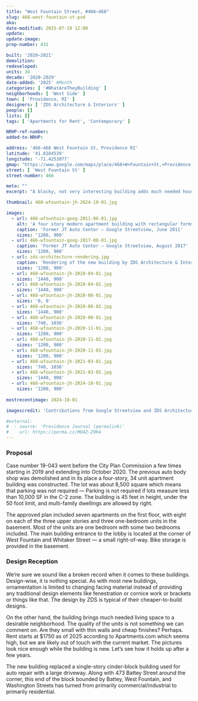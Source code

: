 ```yaml
---
title: "West Fountain Street, #466–468"
slug: 468-west-fountain-st-pvd
aka:
date-modified: 2025-07-19 12:00
update:
update-image:
prop-number: 431

built: '2020–2021'
demolition:
redeveloped:
units: 34
decade: '2020-2029'
date-added: '2025' #Month
categories: [ '#WhatAreTheyBuilding' ]
neighborhoods: [ 'West Side' ]
town: [ 'Providence, RI' ]
designers: [ 'ZDS Architecture & Interiors' ]
people: []
lists: []
tags: [ 'Apartments for Rent', 'Contemporary' ]

NRHP-ref-number:
added-to-NRHP:

address: '466-468 West Fountain St, Providence RI'
latitude: '41.8184539'
longitude: '-71.4253077'
gmap: "https://www.google.com/maps/place/468+W+Fountain+St,+Providence,+RI+02903/@41.8184539,-71.4253077,17z/data=!4m6!3m5!1s0x89e445746af62467:0x497f5a46d611fc25!8m2!3d41.8184539!4d-71.4253077!16s%2Fg%2F11bw3zhgbq?entry=ttu&g_ep=EgoyMDI1MDcxMy4wIKXMDSoASAFQAw%3D%3D"
street: [ 'West Fountain St' ]
street-number: 466

meta: ""
excerpt: "A blocky, not very interesting building adds much needed housing to an already dense neighborhood"

thumbnail: 468-wfountain-jh-2024-10-01.jpg

images:
  - url: 466-wfountain-goog-2011-06-01.jpg
    alt: 'A four story modern apartment building with rectangular forms, including rectangular windows and a glass-enclosed entrance lobby on the first floor. Three different colors separate the blocky building into different forms — a dark blue, a near white, and a gray.'
    caption: 'Former JT Auto Center — Google Streetview, June 2011'
    sizes: '1200, 900'
  - url: 466-wfountain-goog-2017-08-01.jpg
    caption: 'Former JT Auto Center — Google Streetview, August 2017'
    sizes: '1200, 900'
  - url: zds-architecture-rendering.jpg
    caption: 'Rendering of the new building by ZDS Architecture & Interiors'
    sizes: '1200, 900'
  - url: 468-wfountain-jh-2020-04-01.jpg
    sizes: '1440, 900'
  - url: 468-wfountain-jh-2020-04-02.jpg
    sizes: '1440, 900'
  - url: 468-wfountain-jh-2020-06-01.jpg
    sizes: '0, 0'
  - url: 468-wfountain-jh-2020-06-02.jpg
    sizes: '1440, 900'
  - url: 468-wfountain-jh-2020-08-01.jpg
    sizes: '740, 1036'
  - url: 468-wfountain-jh-2020-11-01.jpg
    sizes: '1200, 900'
  - url: 468-wfountain-jh-2020-11-02.jpg
    sizes: '1200, 900'
  - url: 468-wfountain-jh-2020-11-03.jpg
    sizes: '1200, 900'
  - url: 468-wfountain-jh-2021-03-01.jpg
    sizes: '740, 1036'
  - url: 468-wfountain-jh-2021-03-02.jpg
    sizes: '1440, 900'
  - url: 468-wfountain-jh-2024-10-01.jpg
    sizes: '1200, 900'
  
mostrecentimage: 2024-10-01

imagescredit: 'Contributions from Google Streetview and ZDS Architecture & Interiors'

#external:
#  - source: 'Providence Journal (permalink)'
#    url: https://perma.cc/MQ4Z-Z9K4
---
```


### Proposal

Case number 19-043 went before the City Plan Commission a few times starting in 2019 and extending into October 2020. The previous auto body shop was demolished and in its place a four-story, 34 unit apartment building was constructed. The lot was about 8,500 square which means that parking was not required — Parking is not required if lots measure less than 10,000 SF in the C-2 zone. The building is 45 feet in height, under the 50 foot limit, and  multi-family dwellings are allowed by right.

The approved plan included seven apartments on the first floor, with eight on each of the three upper stories and three one-bedroom units in the basement. Most of the units are one bedroom with some two bedrooms included. The main building entrance to the lobby is located at the corner of West Fountain and Whitaker Street — a small right-of-way. Bike storage is provided in the basement.


### Design Reception

We’re sure we sound like a broken record when it comes to these buildings. Design-wise, it is nothing special. As with most new buildings, ornamentation is limited to changing facing material instead of providing any traditional design elements like fenestration or cornice work or brackets or things like that. The design by ZDS is typical of their cheaper-to-build designs.

On the other hand, the building brings much needed living space to a desirable neighborhood. The quality of the units is not something we can comment on. Are they small with thin walls and cheap finishes? Perhaps. Rent starts at $1750 as of 2025 according to Apartments.com which seems high, but we are likely out of touch with the current market. The pictures look nice enough while the building is new. Let’s see how it holds up after a few years.

The new building replaced a single-story cinder-block building used for auto repair with a large driveway. Along with 473 Battey Street around the corner, this end of the block bounded by Battey, West Fountain, and Washington Streets has turned from primarily commercial/industrial to primarily residential.
